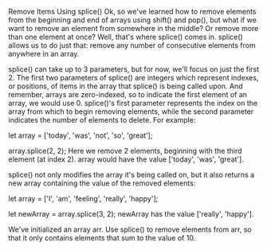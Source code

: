 Remove Items Using splice()
Ok, so we've learned how to remove elements from the beginning and end of arrays using shift() and pop(), but what if we want to remove an element from somewhere in the middle? Or remove more than one element at once? Well, that's where splice() comes in. splice() allows us to do just that: remove any number of consecutive elements from anywhere in an array.

splice() can take up to 3 parameters, but for now, we'll focus on just the first 2. The first two parameters of splice() are integers which represent indexes, or positions, of items in the array that splice() is being called upon. And remember, arrays are zero-indexed, so to indicate the first element of an array, we would use 0. splice()'s first parameter represents the index on the array from which to begin removing elements, while the second parameter indicates the number of elements to delete. For example:

let array = ['today', 'was', 'not', 'so', 'great'];

array.splice(2, 2);
Here we remove 2 elements, beginning with the third element (at index 2). array would have the value ['today', 'was', 'great'].

splice() not only modifies the array it's being called on, but it also returns a new array containing the value of the removed elements:

let array = ['I', 'am', 'feeling', 'really', 'happy'];

let newArray = array.splice(3, 2);
newArray has the value ['really', 'happy'].

We've initialized an array arr. Use splice() to remove elements from arr, so that it only contains elements that sum to the value of 10.